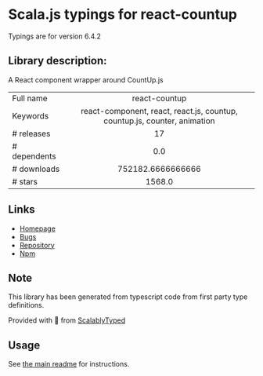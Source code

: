 
# Scala.js typings for react-countup

Typings are for version 6.4.2

## Library description:
A React component wrapper around CountUp.js

|                    |                 |
| ------------------ | :-------------: |
| Full name          | react-countup |
| Keywords           | react-component, react, react.js, countup, countup.js, counter, animation |
| # releases         | 17 |
| # dependents       | 0.0 |
| # downloads        | 752182.6666666666 |
| # stars            | 1568.0 |

## Links
- [Homepage](https://react-countup.now.sh/)
- [Bugs](https://github.com/glennreyes/react-countup/issues)
- [Repository](https://github.com/glennreyes/react-countup)
- [Npm](https://www.npmjs.com/package/react-countup)
    


## Note
This library has been generated from typescript code from first party type definitions.

Provided with :purple_heart: from [ScalablyTyped](https://github.com/oyvindberg/ScalablyTyped)

## Usage
See [the main readme](../../readme.md) for instructions.


